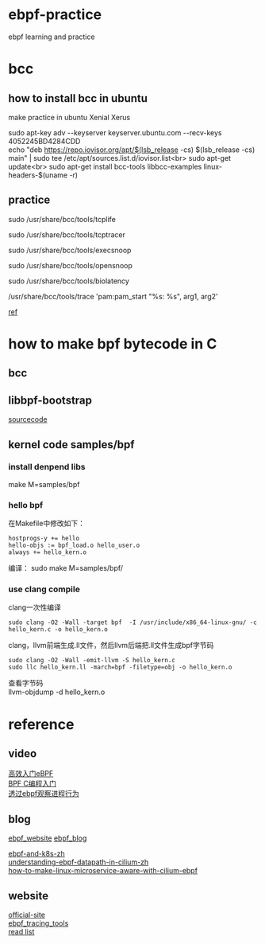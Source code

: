 # ebpf-practice
ebpf learning and practice

# bcc
## how to install bcc in ubuntu
make practice in ubuntu Xenial Xerus

sudo apt-key adv --keyserver keyserver.ubuntu.com --recv-keys 4052245BD4284CDD<br>
echo "deb https://repo.iovisor.org/apt/$(lsb_release -cs) $(lsb_release -cs) main" | sudo tee /etc/apt/sources.list.d/iovisor.list<br>
sudo apt-get update<br>
sudo apt-get install bcc-tools libbcc-examples linux-headers-$(uname -r)

## practice
sudo /usr/share/bcc/tools/tcplife

sudo /usr/share/bcc/tools/tcptracer

sudo /usr/share/bcc/tools/execsnoop

sudo /usr/share/bcc/tools/opensnoop

sudo /usr/share/bcc/tools/biolatency

/usr/share/bcc/tools/trace 'pam:pam_start "%s: %s", arg1, arg2'

[ref](https://linux.cn/article-9139-1.html)

# how to make bpf bytecode in C

## bcc

## libbpf-bootstrap
[sourcecode](https://github.com/libbpf/libbpf-bootstrap)


## kernel code  samples/bpf
### install denpend libs

make M=samples/bpf

### hello bpf
在Makefile中修改如下：
```
hostprogs-y += hello
hello-objs := bpf_load.o hello_user.o
always += hello_kern.o
```
编译：
sudo make M=samples/bpf/

### use clang compile 
clang一次性编译
```
sudo clang -O2 -Wall -target bpf  -I /usr/include/x86_64-linux-gnu/ -c hello_kern.c -o hello_kern.o
```
clang，llvm前端生成.ll文件，然后llvm后端把.ll文件生成bpf字节码
```
sudo clang -O2 -Wall -emit-llvm -S hello_kern.c
sudo llc hello_kern.ll -march=bpf -filetype=obj -o hello_kern.o
```
查看字节码<br>
llvm-objdump -d hello_kern.o

# reference
## video
[高效入门eBPF](https://www.bilibili.com/video/BV1LX4y157Gp/)<br>
[BPF C编程入门](https://www.bilibili.com/video/BV1f54y1h74r/)<br>
[透过ebpf观察进程行为](https://www.bilibili.com/video/BV1Bt411S7tg?from=search&seid=13293646945432916857)

## blog
[ebpf_website](https://www.ebpf.top)
[ebpf_blog](https://davidlovezoe.club/wordpress/archives/tag/bpf)

[ebpf-and-k8s-zh](http://arthurchiao.art/blog/ebpf-and-k8s-zh/)<br>
[understanding-ebpf-datapath-in-cilium-zh](http://arthurchiao.art/blog/understanding-ebpf-datapath-in-cilium-zh/)<br>
[how-to-make-linux-microservice-aware-with-cilium-ebpf](https://github.com/DavadDi/bpf_study/blob/master/how-to-make-linux-microservice-aware-with-cilium-ebpf/index.md)

## website
[official-site](https://ebpf.io)<br>
[ebpf_tracing_tools](http://www.brendangregg.com/ebpf.html)<br>
[read list](https://linux.cn/article-9507-1.html)


